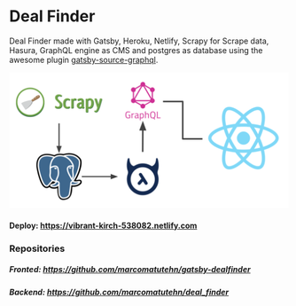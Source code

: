 # Deal Finder

Deal Finder made with Gatsby, Heroku, Netlify, Scrapy for Scrape data, Hasura, GraphQL engine as CMS and postgres as database using the awesome plugin [gatsby-source-graphql](https://github.com/gatsbyjs/gatsby/tree/master/packages/gatsby-source-graphql).

![Gatsby Postgres GraphQL](./assets/deal-finder.png)
 
#### Deploy: https://vibrant-kirch-538082.netlify.com

### Repositories

##### Fronted: https://github.com/marcomatutehn/gatsby-dealfinder
##### Backend: https://github.com/marcomatutehn/deal_finder
#

